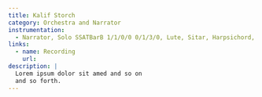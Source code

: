 ```yaml
---
title: Kalif Storch
category: Orchestra and Narrator
instrumentation:
  - Narrator, Solo SSATBarB 1/1/0/0 0/1/3/0, Lute, Sitar, Harpsichord, Vl, Vc
links:
  - name: Recording
    url: 
description: |
  Lorem ipsum dolor sit amed and so on
  and so forth.
---
```

